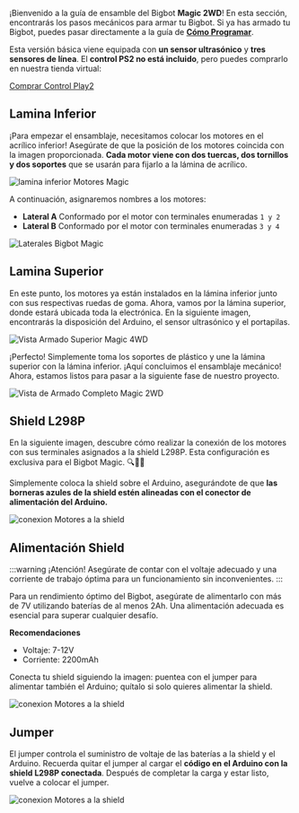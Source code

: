 
¡Bienvenido a la guía de ensamble del Bigbot **Magic 2WD**! En esta sección, encontrarás los pasos mecánicos para armar tu Bigbot. Si ya has armado tu Bigbot, puedes pasar directamente a la guía de [**Cómo Programar**](/magic/bot.md).

Esta versión básica viene equipada con **un sensor ultrasónico** y **tres sensores de línea**. El **control PS2 no está incluido**, pero puedes comprarlo en nuestra tienda virtual:
<div class="download-layout">
  <a class="btn" target="_blank" href="https://www.bigtronica.com/aeromodelismo-hobbies/radios/2101-control-play2-inalambrico-5053212021016.html">
Comprar Control Play2
</a>
</div>

## Lamina Inferior

¡Para empezar el ensamblaje, necesitamos colocar los motores en el acrílico inferior! Asegúrate de que la posición de los motores coincida con la imagen proporcionada. **Cada motor viene con dos tuercas, dos tornillos y dos soportes** que se usarán para fijarlo a la lámina de acrílico.

![lamina inferior Motores Magic](/magic_2wd_0.webp)
 
A continuación, asignaremos nombres a los motores:

- **Lateral A** Conformado por el motor con terminales enumeradas `1 y 2`
- **Lateral B** Conformado por el motor con terminales enumeradas `3 y 4 `

![Laterales Bigbot Magic](/magic_2wd_1.webp)

## Lamina Superior
En este punto, los motores ya están instalados en la lámina inferior junto con sus respectivas ruedas de goma. Ahora, vamos por la lámina superior, donde estará ubicada toda la electrónica. En la siguiente imagen, encontrarás la disposición del Arduino, el sensor ultrasónico y el portapilas.

![Vista Armado Superior Magic 4WD](/magic_2wd_2.webp)

¡Perfecto! Simplemente toma los soportes de plástico y une la lámina superior con la lámina inferior. ¡Aquí concluimos el ensamblaje mecánico!  Ahora, estamos listos para pasar a la siguiente fase de nuestro proyecto.

![Vista de Armado Completo Magic 2WD](/magic_2wd_3.webp)


## Shield L298P

En la siguiente imagen, descubre cómo realizar la conexión de los motores con sus terminales asignados a la shield L298P. Esta configuración es exclusiva para el Bigbot Magic. 🔍🔧✨

Simplemente coloca la shield sobre el Arduino, asegurándote de que **las borneras azules de la shield estén alineadas con el conector de alimentación del Arduino.**

![conexion Motores a la shield](/magic_2wd_4.webp)


## Alimentación Shield

:::warning ¡Atención!
Asegúrate de contar con el voltaje adecuado y una corriente de trabajo óptima para un funcionamiento sin inconvenientes.
:::

Para un rendimiento óptimo del Bigbot, asegúrate de alimentarlo con más de 7V utilizando baterías de al menos 2Ah. Una alimentación adecuada es esencial para superar cualquier desafío. 

**Recomendaciones**

- Voltaje: 7-12V
- Corriente: 2200mAh

Conecta tu shield siguiendo la imagen: puentea con el jumper para alimentar también el Arduino; quítalo si solo quieres alimentar la shield.

![conexion Motores a la shield](/magic_4wd_5.webp)

## Jumper

El jumper controla el suministro de voltaje de las baterías a la shield y el Arduino. Recuerda quitar el jumper al cargar el **código en el Arduino con la shield L298P conectada**. Después de completar la carga y estar listo, vuelve a colocar el jumper. 

![conexion Motores a la shield](/magic_2wd_5.webp)